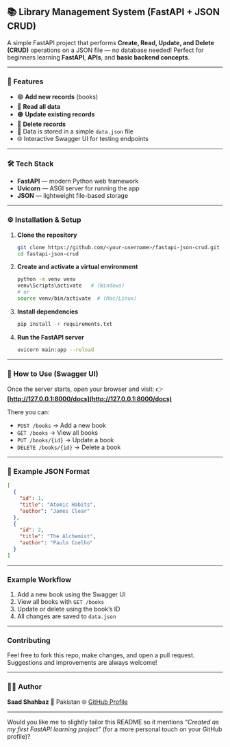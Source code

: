 ## 📚 Library Management System (FastAPI + JSON CRUD)

A simple FastAPI project that performs **Create, Read, Update, and Delete (CRUD)** operations on a JSON file — no database needed!
Perfect for beginners learning **FastAPI**, **APIs**, and **basic backend concepts**.

---

### 🚀 Features

* 🟢 **Add new records** (books)
* 🔵 **Read all data**
* 🟠 **Update existing records**
* 🔴 **Delete records**
* 💾 Data is stored in a simple `data.json` file
* 🌐 Interactive Swagger UI for testing endpoints

---

### 🛠️ Tech Stack

* **FastAPI** — modern Python web framework
* **Uvicorn** — ASGI server for running the app
* **JSON** — lightweight file-based storage

---

### ⚙️ Installation & Setup

1. **Clone the repository**

   ```bash
   git clone https://github.com/<your-username>/fastapi-json-crud.git
   cd fastapi-json-crud
   ```

2. **Create and activate a virtual environment**

   ```bash
   python -m venv venv
   venv\Scripts\activate   # (Windows)
   # or
   source venv/bin/activate  # (Mac/Linux)
   ```

3. **Install dependencies**

   ```bash
   pip install -r requirements.txt
   ```

4. **Run the FastAPI server**

   ```bash
   uvicorn main:app --reload
   ```

---

### 🧭 How to Use (Swagger UI)

Once the server starts, open your browser and visit:
👉 **[http://127.0.0.1:8000/docs](http://127.0.0.1:8000/docs)**

There you can:

* `POST /books` → Add a new book
* `GET /books` → View all books
* `PUT /books/{id}` → Update a book
* `DELETE /books/{id}` → Delete a book

---

### 📁 Example JSON Format

```json
[
  {
    "id": 1,
    "title": "Atomic Habits",
    "author": "James Clear"
  },
  {
    "id": 2,
    "title": "The Alchemist",
    "author": "Paulo Coelho"
  }
]
```

---

###  Example Workflow

1. Add a new book using the Swagger UI
2. View all books with `GET /books`
3. Update or delete using the book’s ID
4. All changes are saved to `data.json`

---

###  Contributing

Feel free to fork this repo, make changes, and open a pull request.
Suggestions and improvements are always welcome! 

---

### 🧑‍💻 Author

**Saad Shahbaz**
📍 Pakistan
🌐 [GitHub Profile](https://github.com/Saadjassal)

---

Would you like me to slightly tailor this README so it mentions *“Created as my first FastAPI learning project”* (for a more personal touch on your GitHub profile)?
